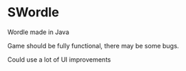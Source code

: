 # SWordle

<!---[![Java CI with Maven](https://github.com/zechuegui/SWordle/actions/workflows/maven.yml/badge.svg)](https://github.com/zechuegui/SWordle/actions/workflows/maven.yml)--->

Wordle made in Java

Game should be fully functional, there may be some bugs.

Could use a lot of UI improvements
